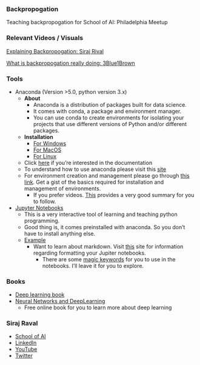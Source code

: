 ### Backpropogation
Teaching backpropogation for School of AI: Philadelphia Meetup

### Relevant Videos / Visuals

[Explaining Backpropogation: Siraj Rival](https://www.youtube.com/watch?v=FaHHWdsIYQg&vl=en)

[What is backpropogation really doing: 3Blue1Brown](https://www.youtube.com/watch?v=Ilg3gGewQ5U)

###  Tools 
* Anaconda (Version >5.0, python version 3.x)
	* **About**
		* Anaconda is a distribution of packages built for data science. 
		* It comes with conda, a package and environment manager. 
		* You can use conda to create environments for isolating your projects that use different versions of Python and/or different packages.
	* **Installation**
		* [For Windows](https://www.anaconda.com/download/#windows)
		* [For MacOS](https://www.anaconda.com/download/#macos)
		* [For Linux](https://www.anaconda.com/download/#linux)
	* Click [here](https://docs.anaconda.com/anaconda/) if you’re interested in the documentation
	* To understand how to use anaconda please visit this [site](https://docs.anaconda.com/anaconda/navigator/k)
	* For environment creation and management please go through [this link](https://conda.io/docs/user-guide/tasks/manage-environments.html). Get a gist of the basics required for installation and management of environments. 
		* If you prefer videos. [This](https://youtu.be/EGaw6VXV3GI) provides a very good summary for you to follow. 
* [Jupyter Notebooks](http://jupyter.org/)
	* This is a very interactive tool of learning and teaching python programming. 
	* Good thing is, it comes preinstalled with anaconda. So you don’t have to install anything else. 
	* [Example](https://github.com/jubeenshah/School-of-ai-raleigh/blob/master/01-Meetup-Introductory/Demo/01-Regression.ipynb)
		* Want to learn about markdown. Visit [this](https://daringfireball.net/projects/markdown/basics) site for information regarding formatting your Jupiter notebooks.
			* There are some [magic keywords](http://ipython.readthedocs.io/en/stable/interactive/magics.html) for you to use in the notebooks. I’ll leave it for you to explore.
			
			
###  Books 
* [Deep learning book ](http://www.deeplearningbook.org/)
* [Neural Networks and DeepLearning](http://neuralnetworksanddeeplearning.com/) 
	* Free online book for you to learn more about deep learning 
			
###  Siraj Raval
* [School of AI](https://www.theschool.ai)
* [LinkedIn](https://www.linkedin.com/in/sirajraval)
* [YouTube](https://www.youtube.com/c/sirajraval) 
* [Twitter](https://twitter.com/sirajraval)
